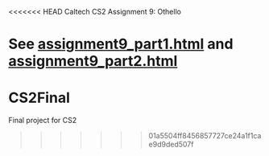 <<<<<<< HEAD
Caltech CS2 Assignment 9: Othello

See [assignment9_part1.html](http://htmlpreview.github.io/?https://github.com/caltechcs2/othello/blob/master/assignment9_part1.html) and [assignment9_part2.html](http://htmlpreview.github.io/?https://github.com/caltechcs2/othello/blob/master/assignment9_part2.html)
=======
# CS2Final
Final project for CS2
>>>>>>> 01a5504ff8456857727ce24a1f1cae9d9ded507f

